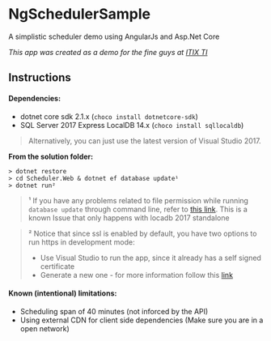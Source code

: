 # NgSchedulerSample
A simplistic scheduler demo using AngularJs and Asp.Net Core

*This app was created as a demo for the fine guys at [ITIX TI](https://github.com/ItixTI)*

## Instructions

#### Dependencies:

- dotnet core sdk 2.1.x (`choco install dotnetcore-sdk`)
- SQL Server 2017 Express LocalDB 14.x (`choco install sqllocaldb`)

> Alternatively, you can just use the latest version of Visual Studio 2017.

**From the solution folder:**

```
> dotnet restore
> cd Scheduler.Web & dotnet ef database update¹
> dotnet run²
```


> ¹ If you have any problems related to file permission while running `database update` through command line, refer to [this link](https://github.com/aspnet/EntityFramework6/issues/384). This is a known Issue that only happens with locadb 2017 standalone


> ² Notice that since ssl is enabled by default, you have two options to run https in development mode:
> - Use Visual Studio to run the app, since it already has a self signed certificate
> - Generate a new one - for more information follow this [link](https://blogs.msdn.microsoft.com/webdev/2017/11/29/configuring-https-in-asp-net-core-across-different-platforms/) 

#### Known (intentional) limitations:
- Scheduling span of 40 minutes (not inforced by the API)
- Using external CDN for client side dependencies (Make sure you are in a open network)
